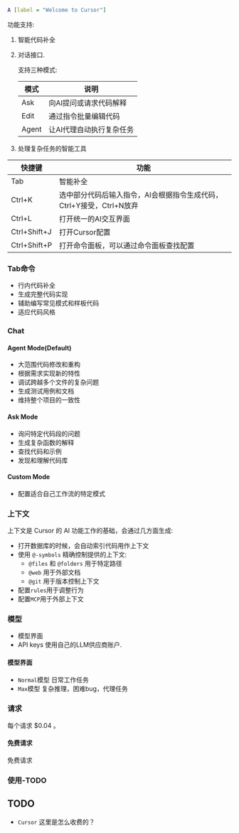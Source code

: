 
```dot

A [label = "Welcome to Cursor"]


```


功能支持:

1. 智能代码补全
2. 对话接口.

   支持三种模式: 

   | 模式  | 说明                     |
   |-------|--------------------------|
   | Ask   | 向AI提问或请求代码解释   |
   | Edit  | 通过指令批量编辑代码     |
   | Agent | 让AI代理自动执行复杂任务 |

3. 处理复杂任务的智能工具

| 快捷键       | 功能                                                                 |
|--------------|----------------------------------------------------------------------|
| Tab          | 智能补全                                                             |
| Ctrl+K       | 选中部分代码后输入指令，AI会根据指令生成代码，Ctrl+Y接受，Ctrl+N放弃 |
| Ctrl+L       | 打开统一的AI交互界面                                                 |
| Ctrl+Shift+J | 打开Cursor配置                                                 |
| Ctrl+Shift+P | 打开命令面板，可以通过命令面板查找配置                                                 |


### Tab命令

* 行内代码补全
* 生成完整代码实现
* 辅助编写常见模式和样板代码
* 适应代码风格

### Chat

#### Agent Mode(Default)

* 大范围代码修改和重构
* 根据需求实现新的特性
* 调试跨越多个文件的复杂问题
* 生成测试用例和文档
* 维持整个项目的一致性

#### Ask Mode

* 询问特定代码段的问题
* 生成复杂函数的解释
* 查找代码和示例
* 发现和理解代码库

#### Custom Mode

* 配置适合自己工作流的特定模式

### 上下文

上下文是 Cursor 的 AI 功能工作的基础，会通过几方面生成:

* 打开数据库的时候，会自动索引代码用作上下文
* 使用 `@-symbols` 精确控制提供的上下文:
    * `@files` 和 `@folders` 用于特定路径
    * `@web` 用于外部文档
    * `@git` 用于版本控制上下文
* 配置`rules`用于调整行为
* 配置`MCP`用于外部上下文

### 模型

* 模型界面
* API keys
    使用自己的LLM供应商账户.

#### 模型界面

* `Normal`模型
    日常工作任务
* `Max`模型
    复杂推理，困难bug，代理任务


### 请求

每个请求 $0.04 。

#### 免费请求

免费请求

#### 


### 使用-TODO




## TODO

* `Cursor` 这里是怎么收费的？

